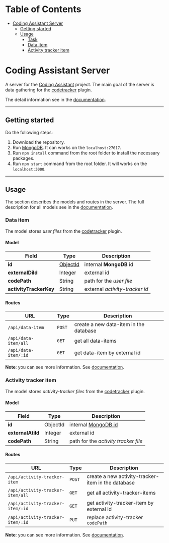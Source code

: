 # Table of Contents

- [Coding Assistant Server](#coding-assistant-server)
  - [Getting started](#getting-started)
  - [Usage](#usage)
    - [Task](#task)    
    - [Data item](#data-item)    
    - [Activity tracker item](#activity-tracker-item)    


# Coding Assistant Server

A server for the [Coding Assistant](https://github.com/JetBrains-Research/codetracker-data) project. The main goal of 
the server is data gathering for the [codetracker](https://github.com/JetBrains-Research/codetracker) plugin.

The detail information see in the [documentation](https://github.com/nbirillo/coding-assistant-server/wiki).

---

## Getting started

Do the following steps:

1. Download the repository.
2. Run [MongoDB](https://www.mongodb.com/). It can works on the `localhost:27017`.
3. Run `npm install` command from the root folder to install the necessary packages.
4. Run `npm start` command from the root folder. It will works on the `localhost:3000`.

---

## Usage

The section describes the models and routes in the server. The full description for all models see in the [documentation](https://github.com/nbirillo/coding-assistant-server/wiki/API). 

### Data item

The model stores _user files_ from the [codetracker](https://github.com/JetBrains-Research/codetracker) plugin.

#### Model

Field | Type | Description
---   | --- | ---
**id** |  [ObjectId](https://docs.mongodb.com/manual/reference/method/ObjectId/)  |  internal **MongoDB** id
**externalDiId** |  Integer | external id
**codePath** |  String | path for the _user file_
**activityTrackerKey** |  String | external _activity-tracker id_

#### Routes

URL | Type | Description
---   | --- | --- 
`/api/data-item`    | `POST` | create a new data-item in the database
`/api/data-item/all`| `GET`  | get all data-items
`/api/data-item/:id`| `GET`  | get data-item by external id

**Note**: you can see more information. See [documentation](https://github.com/nbirillo/coding-assistant-server/wiki/API:-Data-item#routes).


### Activity tracker item

The model stores _activity-tracker files_ from the [codetracker](https://github.com/JetBrains-Research/codetracker) plugin.

#### Model

Field | Type | Description
---   | --- | ---
**id** |  ObjectId  |  internal [MongoDB id](https://docs.mongodb.com/manual/reference/method/ObjectId/)
**externalAtiId** |  Integer | external id
**codePath** |  String | path for the _activity tracker file_

#### Routes

URL | Type | Description
---   | --- | --- 
`/api/activity-tracker-item`    | `POST` | create a new activity-tracker-item in the database
`/api/activity-tracker-item/all`| `GET`  | get all activity-tracker-items
`/api/activity-tracker-item/:id`| `GET`  | get activity-tracker-item by external id
`/api/activity-tracker-item/:id`| `PUT`  | replace activity-tracker `codePath`

**Note**: you can see more information. See [documentation](https://github.com/nbirillo/coding-assistant-server/wiki/API:-Activity-tracker-item#routes).
